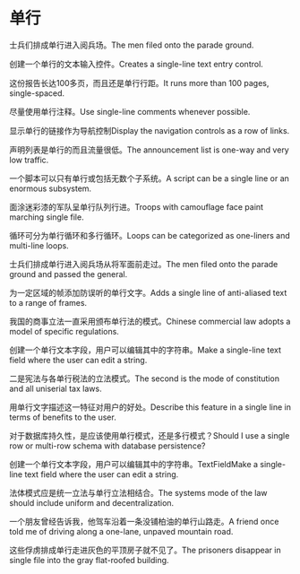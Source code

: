 # 单行

<p><span class="chinese">士兵们排成单行进入阅兵场。</span><span class="english">The men filed onto the parade ground.</span></p>

<p><span class="chinese">创建一个单行的文本输入控件。</span><span class="english">Creates a single-line text entry control.</span></p>

<p><span class="chinese">这份报告长达100多页，而且还是单行行距。</span><span class="english">It runs more than 100 pages, single-spaced.</span></p>

<p><span class="chinese">尽量使用单行注释。</span><span class="english">Use single-line comments whenever possible.</span></p>

<p><span class="chinese">显示单行的链接作为导航控制</span><span class="english">Display the navigation controls as a row of links.</span></p>

<p><span class="chinese">声明列表是单行的而且流量很低。</span><span class="english">The announcement list is one-way and very low traffic.</span></p>

<p><span class="chinese">一个脚本可以只有单行或包括无数个子系统。</span><span class="english">A script can be a single line or an enormous subsystem.</span></p>

<p><span class="chinese">面涂迷彩漆的军队呈单行队列行进。</span><span class="english">Troops with camouflage face paint marching single file.</span></p>

<p><span class="chinese">循环可分为单行循环和多行循环。</span><span class="english">Loops can be categorized as one-liners and multi-line loops.</span></p>

<p><span class="chinese">士兵们排成单行进入阅兵场从将军面前走过。</span><span class="english">The men filed onto the parade ground and passed the general.</span></p>

<p><span class="chinese">为一定区域的帧添加防误听的单行文字。</span><span class="english">Adds a single line of anti-aliased text to a range of frames.</span></p>

<p><span class="chinese">我国的商事立法一直采用颁布单行法的模式。</span><span class="english">Chinese commercial law adopts a model of specific regulations.</span></p>

<p><span class="chinese">创建一个单行文本字段，用户可以编辑其中的字符串。</span><span class="english">Make a single-line text field where the user can edit a string.</span></p>

<p><span class="chinese">二是宪法与各单行税法的立法模式。</span><span class="english">The second is the mode of constitution and all uniserial tax laws.</span></p>

<p><span class="chinese">用单行文字描述这一特征对用户的好处。</span><span class="english">Describe this feature in a single line in terms of benefits to the user.</span></p>

<p><span class="chinese">对于数据库持久性，是应该使用单行模式，还是多行模式？</span><span class="english">Should I use a single row or multi-row schema with database persistence?</span></p>

<p><span class="chinese">创建一个单行文本字段，用户可以编辑其中的字符串。</span><span class="english">TextFieldMake a single-line text field where the user can edit a string.</span></p>

<p><span class="chinese">法体模式应是统一立法与单行立法相结合。</span><span class="english">The systems mode of the law should include uniform and decentralization.</span></p>

<p><span class="chinese">一个朋友曾经告诉我，他驾车沿着一条没铺柏油的单行山路走。</span><span class="english">A friend once told me of driving along a one-lane, unpaved mountain road.</span></p>

<p><span class="chinese">这些俘虏排成单行走进灰色的平顶房子就不见了。</span><span class="english">The prisoners disappear in single file into the gray flat-roofed building.</span></p>

